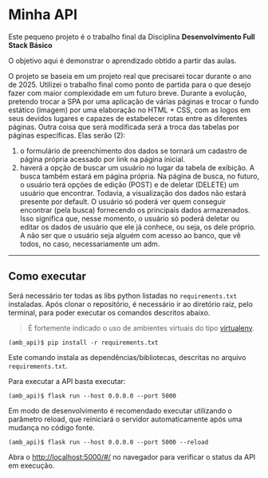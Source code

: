 # Minha API

Este pequeno projeto é o trabalho final da Disciplina **Desenvolvimento Full Stack Básico** 

O objetivo aqui é demonstrar o aprendizado obtido a partir das aulas.

O projeto se baseia em um projeto real que precisarei tocar durante o ano de 2025. Utilizei o trabalho final como ponto de partida para o que desejo fazer com maior complexidade em um futuro breve.
Durante a evolução, pretendo trocar a SPA por uma aplicação de várias páginas e trocar o fundo estático (imagem) por uma elaboração no HTML + CSS, com as logos em seus devidos lugares e capazes de estabelecer rotas entre as diferentes páginas.
Outra coisa que será modificada será a troca das tabelas por páginas específicas. Elas serão (2):
1) o formulário de preenchimento dos dados se tornará um cadastro de página própria acessado por link na página inicial.
2) haverá a opção de buscar um usuário no lugar da tabela de exibição. A busca também estará em página própria.
Na página de busca, no futuro, o usuário terá opções de edição (POST) e de deletar (DELETE) um usuário que encontrar.
Todavia, a visualização dos dados não estará presente por default. O usuário só poderá ver quem conseguir encontrar (pela busca) fornecendo os principais dados armazenados.
Isso significa que, nesse momento, o usuário só poderá deletar ou editar os dados de usuário que ele já conhece, ou seja, os dele próprio. A não ser que o usuário seja alguém com acesso ao banco, que vê todos, no caso, necessariamente um adm.

---
## Como executar 


Será necessário ter todas as libs python listadas no `requirements.txt` instaladas.
Após clonar o repositório, é necessário ir ao diretório raiz, pelo terminal, para poder executar os comandos descritos abaixo.

> É fortemente indicado o uso de ambientes virtuais do tipo [virtualenv](https://virtualenv.pypa.io/en/latest/installation.html).

```
(amb_api)$ pip install -r requirements.txt
```

Este comando instala as dependências/bibliotecas, descritas no arquivo `requirements.txt`.

Para executar a API  basta executar:

```
(amb_api)$ flask run --host 0.0.0.0 --port 5000
```

Em modo de desenvolvimento é recomendado executar utilizando o parâmetro reload, que reiniciará o servidor
automaticamente após uma mudança no código fonte. 

```
(amb_api)$ flask run --host 0.0.0.0 --port 5000 --reload
```

Abra o [http://localhost:5000/#/](http://localhost:5000/#/) no navegador para verificar o status da API em execução.
